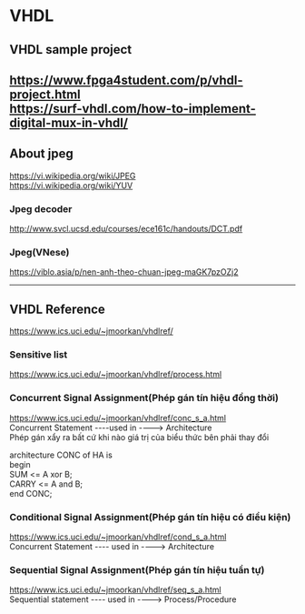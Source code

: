 # VHDL
## VHDL sample project
https://www.fpga4student.com/p/vhdl-project.html  
https://surf-vhdl.com/how-to-implement-digital-mux-in-vhdl/
-----------------------------------------------------  
## About jpeg
https://vi.wikipedia.org/wiki/JPEG  
https://vi.wikipedia.org/wiki/YUV  

### Jpeg decoder
http://www.svcl.ucsd.edu/courses/ece161c/handouts/DCT.pdf  

### Jpeg(VNese)
https://viblo.asia/p/nen-anh-theo-chuan-jpeg-maGK7pzOZj2  

-----------------------------------------------------  
## VHDL Reference
https://www.ics.uci.edu/~jmoorkan/vhdlref/  

### Sensitive list
https://www.ics.uci.edu/~jmoorkan/vhdlref/process.html  

### Concurrent Signal Assignment(Phép gán tín hiệu đồng thời)
https://www.ics.uci.edu/~jmoorkan/vhdlref/conc_s_a.html  
Concurrent Statement	----used in ---->	Architecture  
Phép gán xẩy ra bất cứ khi nào giá trị của biểu thức bên phải thay đổi  

architecture CONC of HA is  
begin  
	SUM   <= A xor B;  
	CARRY <= A and B;  
end CONC;  

### Conditional Signal Assignment(Phép gán tín hiệu có điều kiện)
https://www.ics.uci.edu/~jmoorkan/vhdlref/cond_s_a.html  
Concurrent Statement	---- used in ---->	Architecture  

### Sequential Signal Assignment(Phép gán tín hiệu tuần tự)  
https://www.ics.uci.edu/~jmoorkan/vhdlref/seq_s_a.html  
Sequential statement	---- used in ---->	Process/Procedure  

